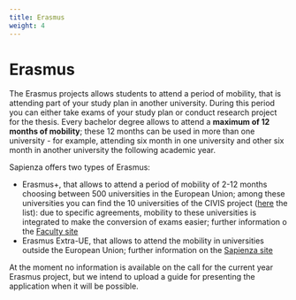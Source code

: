 ```yaml
---
title: Erasmus
weight: 4
---
```

# Erasmus

The Erasmus projects allows students to attend a period of mobility, that is attending part of your study plan in another university. During this period you can either take exams of your study plan or conduct research project for the thesis. Every bachelor degree allows to attend a **maximum of 12 months of mobility**; these 12 months can be used in more than one university - for example, attending six month in one university and other six month in another university the following academic year.

Sapienza offers two types of Erasmus:
- Erasmus+, that allows to attend a period of mobility of 2-12 months choosing between 500 universities in the European Union; among these universities you can find the 10 universities of the CIVIS project ([here](https://www.uniroma1.it/it/pagina/civis-universita-civica-europea) the list): due to specific agreements, mobility to these universities is integrated to make the conversion of exams easier; further information o the [Faculty site](https://i3s.web.uniroma1.it/it/programma-erasmus-it)
- Erasmus Extra-UE, that allows to attend the mobility in universities outside the European Union; further information on the [Sapienza site](https://www.uniroma1.it/it/pagina/borse-accordi-bilaterali)

At the moment no information is available on the call for the current year Erasmus project, but we intend to upload a guide for presenting the application when it will be possible.

